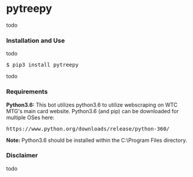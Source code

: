 # pytreepy

todo

### Installation and Use
todo

<pre>$ pip3 install pytreepy</pre>

todo


### Requirements
**Python3.6:** This bot utilizes python3.6 to utilize webscraping on WTC MTG's main card website. Python3.6 (and pip) can be downloaded for multiple OSes here:

<pre>https://www.python.org/downloads/release/python-360/</pre>

**Note:** Python3.6 should be installed within the C:\\Program Files directory.

### Disclaimer
todo

